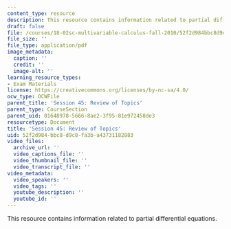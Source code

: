 ```yaml
---
content_type: resource
description: This resource contains information related to partial differential equations.
draft: false
file: /courses/18-02sc-multivariable-calculus-fall-2010/52f2d984bbc8d9c8fa3ba43731182883_MIT18_02SC_MNotes_p.pdf
file_size: ''
file_type: application/pdf
image_metadata:
  caption: ''
  credit: ''
  image-alt: ''
learning_resource_types:
- Exam Materials
license: https://creativecommons.org/licenses/by-nc-sa/4.0/
ocw_type: OCWFile
parent_title: 'Session 45: Review of Topics'
parent_type: CourseSection
parent_uid: 01648978-5666-8ae2-3f95-81e972458de3
resourcetype: Document
title: 'Session 45: Review of Topics'
uid: 52f2d984-bbc8-d9c8-fa3b-a43731182883
video_files:
  archive_url: ''
  video_captions_file: ''
  video_thumbnail_file: ''
  video_transcript_file: ''
video_metadata:
  video_speakers: ''
  video_tags: ''
  youtube_description: ''
  youtube_id: ''
---
```

This resource contains information related to partial differential equations.